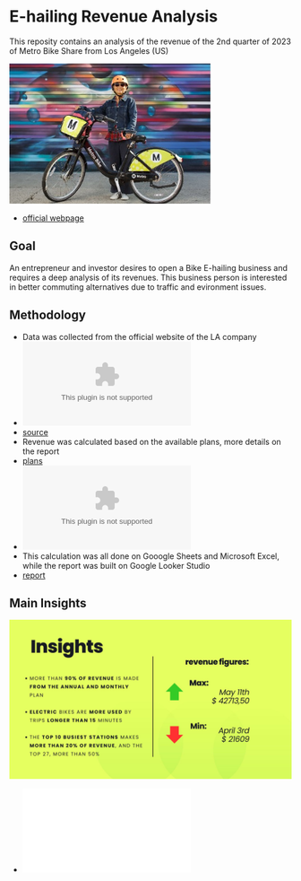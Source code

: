 # E-hailing Revenue Analysis

This reposity contains an analysis of the revenue of the 2nd quarter of 2023 of Metro Bike Share from Los Angeles (US)

![cover](cover_bikes_LA.jpg)

- [official webpage](https://bikeshare.metro.net/)

## Goal
An entrepreneur and investor desires to open a Bike E-hailing business and requires a deep analysis of its revenues. This business person is interested in better commuting alternatives due to traffic and evironment issues.

## Methodology 
 - Data was collected from the official website of the LA company
 - ![data](bike-trips.csv)
 - [source](https://bikeshare.metro.net/about/data/)
 - Revenue was calculated based on the available plans, more details on the report
 - [plans](https://bikeshare.metro.net/signup/#/)
 - ![transformed data for the dashboard](coordenates_bike-trips.xlsx)
 - This calculation was all done on Gooogle Sheets and Microsoft Excel, while the report was built on Google Looker Studio
 - [report](https://lookerstudio.google.com/reporting/4ff55ecc-9e2d-4613-875a-736c9b70043c)

## Main Insights
![insights](4.jpg)

- ![report as a pdf](E-hailing_Report.pdf)
